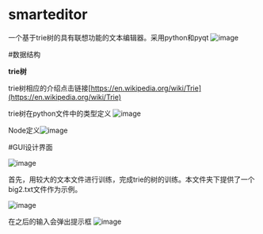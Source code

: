 # smarteditor
一个基于trie树的具有联想功能的文本编辑器。采用python和pyqt
![image](https://github.com/chuxiuhong/smarteditor/blob/master/pic/gui1.png)


#数据结构

**trie树**

trie树相应的介绍点击链接[https://en.wikipedia.org/wiki/Trie](https://en.wikipedia.org/wiki/Trie)

trie树在python文件中的类型定义
![image](https://github.com/chuxiuhong/smarteditor/blob/master/pic/gui8.png)

Node定义![image](https://github.com/chuxiuhong/smarteditor/blob/master/pic/gui7.png)


#GUI设计界面

![image](https://github.com/chuxiuhong/smarteditor/blob/master/pic/gui4.png)

首先，用较大的文本文件进行训练，完成trie的树的训练。本文件夹下提供了一个big2.txt文件作为示例。

![image](https://github.com/chuxiuhong/smarteditor/blob/master/pic/gui5.png)

在之后的输入会弹出提示框
![image](https://github.com/chuxiuhong/smarteditor/blob/master/pic/gui1.png)







